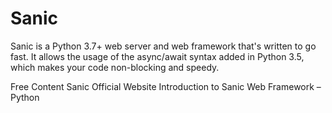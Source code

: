 # Sanic

Sanic is a Python 3.7+ web server and web framework that&#39;s written to go fast. It allows the usage of the async/await syntax added in Python 3.5, which makes your code non-blocking and speedy.

<ResourceGroupTitle>Free Content</ResourceGroupTitle>
<BadgeLink colorScheme='blue' badgeText='Official Website' href='https://sanic.dev/en/'>Sanic Official Website</BadgeLink>
<BadgeLink colorScheme='yellow' badgeText='Read' href='https://www.geeksforgeeks.org/introduction-to-sanic-web-framework-python/'>Introduction to Sanic Web Framework – Python</BadgeLink>


